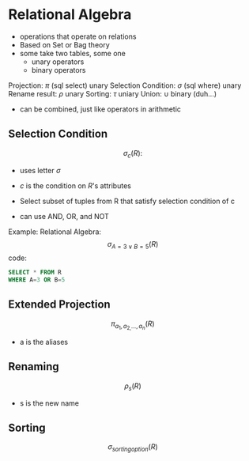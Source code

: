 # Relational Algebra
- operations that operate on relations
- Based on Set or Bag theory
- some take two tables, some one
	- unary operators
	- binary operators

Projection:  $\pi$ (sql select) unary
Selection Condition: $\sigma$ (sql where) unary
Rename result: $\rho$ unary
Sorting: $\tau$ uniary
Union: $\cup$ binary (duh...)

- can be combined, just like operators in arithmetic

## Selection Condition
$$\sigma_{c}(R):$$

- uses letter $\sigma$
- $c$ is the condition on $R$'s attributes
- Select subset of tuples from R that satisfy selection condition of c

- can use AND, OR, and NOT

Example:
Relational Algebra:
$$\sigma_{A=3 \vee B=5} (R)$$
code:
```sql
SELECT * FROM R
WHERE A=3 OR B=5
```

## Extended Projection
$$\pi_{a_1, a_{2,}..., a_n}(R)$$
- a is the aliases

## Renaming
$$\rho_{s}(R)$$
- s is the new name

## Sorting
$$\sigma_{sortingoption}(R)$$
